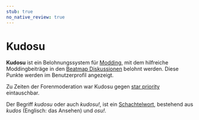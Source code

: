 ```yaml
---
stub: true
no_native_review: true
---
```


# Kudosu

**Kudosu** ist ein Belohnungssystem für [Modding](/wiki/Modding), mit dem hilfreiche Moddingbeiträge in den [Beatmap Diskussionen](/wiki/Beatmap_Discussion) belohnt werden. Diese Punkte werden im Benutzerprofil angezeigt.

Zu Zeiten der Forenmoderation war Kudosu gegen [star priority](/wiki/Modding/Star_priority) eintauschbar.

Der Begriff *kudosu* oder auch *kudosu!*, ist ein [Schachtelwort](https://de.wikipedia.org/wiki/Kontamination_(Sprachwissenschaft)), bestehend aus *kudos* (Englisch: das Ansehen) und *osu!*.

